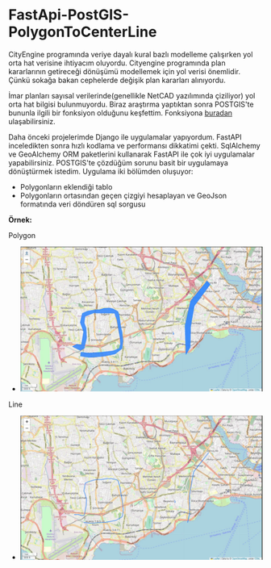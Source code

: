 # FastApi-PostGIS-PolygonToCenterLine

CityEngine programında veriye dayalı kural bazlı modelleme çalışırken yol orta hat verisine ihtiyacım oluyordu. Cityengine programında plan kararlarının getireceği dönüşümü modellemek için yol verisi önemlidir. Çünkü sokağa bakan cephelerde değişik plan kararları alınıyordu.

İmar planları sayısal verilerinde(genellikle NetCAD yazılımında çiziliyor) yol orta hat bilgisi bulunmuyordu. Biraz araştırma yaptıktan sonra POSTGIS'te bununla ilgili bir fonksiyon olduğunu keşfettim. Fonksiyona [buradan](https://postgis.net/docs/ST_ApproximateMedialAxis.html) ulaşabilirsiniz.

Daha önceki projelerimde Django ile uygulamalar yapıyordum. FastAPI inceledikten sonra hızlı kodlama ve performansı dikkatimi çekti. SqlAlchemy ve  GeoAlchemy ORM paketlerini kullanarak FastAPI ile çok iyi uygulamalar yapabilirsiniz. POSTGIS'te çözdüğüm sorunu basit bir uygulamaya dönüştürmek istedim. Uygulama iki bölümden oluşuyor:
 - Polygonların eklendiği tablo
 - Polygonların ortasından geçen çizgiyi hesaplayan ve GeoJson formatında veri döndüren sql sorgusu

**Örnek:**

Polygon

- ![line](./img/polygon.JPG)




Line

- ![line](./img/line.JPG)
